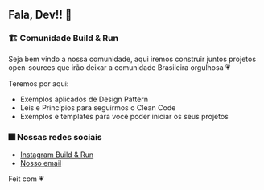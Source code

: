 ## Fala, Dev!! 🖖

### 🏗️ Comunidade Build & Run

Seja bem vindo a nossa comunidade, aqui iremos construir juntos projetos open-sources que irão deixar a comunidade Brasileira orgulhosa 💗 

Teremos por aqui:

- Exemplos aplicados de Design Pattern
- Leis e Princípios para seguirmos o Clean Code
- Exemplos e templates para você poder iniciar os seus projetos

### 🎆 Nossas redes sociais

- [Instagram Build & Run](https://www.instagram.com/buildrun.tech/)
- [Nosso email](mailto:buildrun.tech@gmail.com)

Feit com 💗